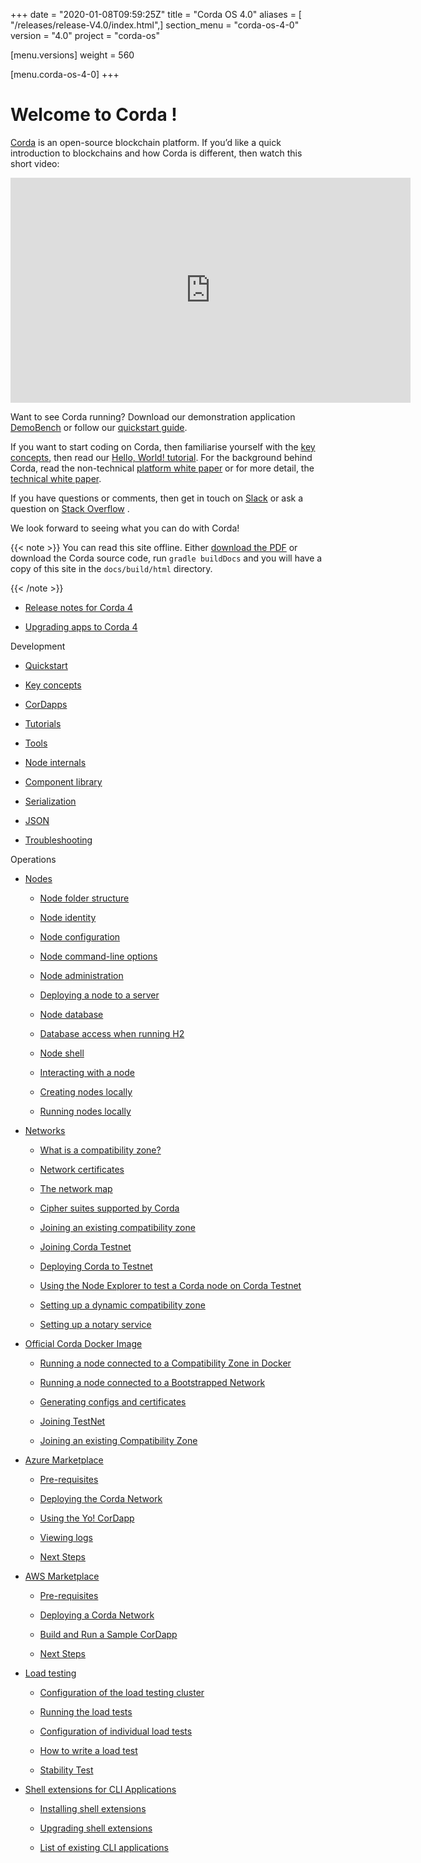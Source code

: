 +++
date = "2020-01-08T09:59:25Z"
title = "Corda OS 4.0"
aliases = [ "/releases/release-V4.0/index.html",]
section_menu = "corda-os-4-0"
version = "4.0"
project = "corda-os"

[menu.versions]
weight = 560

[menu.corda-os-4-0]
+++


# Welcome to Corda !

[Corda](https://www.corda.net/) is an open-source blockchain platform. If you’d like a quick introduction to blockchains and how Corda is different, then watch this short video:

<embed>
<iframe src="https://player.vimeo.com/video/205410473" width="640" height="360" frameborder="0" webkitallowfullscreen="true" mozallowfullscreen="true" allowfullscreen="true"></iframe>


</embed>

Want to see Corda running? Download our demonstration application [DemoBench](https://www.corda.net/downloads/) or
            follow our [quickstart guide](quickstart-index.md).

If you want to start coding on Corda, then familiarise yourself with the [key concepts](key-concepts.md), then read
            our [Hello, World! tutorial](hello-world-introduction.md). For the background behind Corda, read the non-technical
            [platform white paper](_static/corda-platform-whitepaper.pdf) or for more detail, the [technical white paper](_static/corda-technical-whitepaper.pdf).

If you have questions or comments, then get in touch on [Slack](https://slack.corda.net/) or ask a question on
            [Stack Overflow](https://stackoverflow.com/questions/tagged/corda) .

We look forward to seeing what you can do with Corda!


{{< note >}}
You can read this site offline. Either [download the PDF](_static/corda-developer-site.pdf) or download the Corda source code, run `gradle buildDocs` and you will have
                a copy of this site in the `docs/build/html` directory.

{{< /note >}}

* [Release notes for Corda 4](release-notes.md)

* [Upgrading apps to Corda 4](app-upgrade-notes.md)



Development
* [Quickstart](quickstart-index.md)

* [Key concepts](key-concepts.md)

* [CorDapps](building-a-cordapp-index.md)

* [Tutorials](tutorials-index.md)

* [Tools](tools-index.md)

* [Node internals](node-internals-index.md)

* [Component library](component-library-index.md)

* [Serialization](serialization-index.md)

* [JSON](json.md)

* [Troubleshooting](troubleshooting.md)



Operations
* [Nodes](corda-nodes-index.md)
    * [Node folder structure](node-structure.md)

    * [Node identity](node-naming.md)

    * [Node configuration](corda-configuration-file.md)

    * [Node command-line options](node-commandline.md)

    * [Node administration](node-administration.md)

    * [Deploying a node to a server](deploying-a-node.md)

    * [Node database](node-database.md)

    * [Database access when running H2](node-database-access-h2.md)

    * [Node shell](shell.md)

    * [Interacting with a node](clientrpc.md)

    * [Creating nodes locally](generating-a-node.md)

    * [Running nodes locally](running-a-node.md)


* [Networks](corda-networks-index.md)
    * [What is a compatibility zone?](compatibility-zones.md)

    * [Network certificates](permissioning.md)

    * [The network map](network-map.md)

    * [Cipher suites supported by Corda](cipher-suites.md)

    * [Joining an existing compatibility zone](joining-a-compatibility-zone.md)

    * [Joining Corda Testnet](corda-testnet-intro.md)

    * [Deploying Corda to Testnet](deploy-to-testnet-index.md)

    * [Using the Node Explorer to test a Corda node on Corda Testnet](testnet-explorer-corda.md)

    * [Setting up a dynamic compatibility zone](setting-up-a-dynamic-compatibility-zone.md)

    * [Setting up a notary service](running-a-notary.md)


* [Official Corda Docker Image](docker-image.md)
    * [Running a node connected to a Compatibility Zone in Docker](docker-image.md#running-a-node-connected-to-a-compatibility-zone-in-docker)

    * [Running a node connected to a Bootstrapped Network](docker-image.md#running-a-node-connected-to-a-bootstrapped-network)

    * [Generating configs and certificates](docker-image.md#generating-configs-and-certificates)

    * [Joining TestNet](docker-image.md#joining-testnet)

    * [Joining an existing Compatibility Zone](docker-image.md#joining-an-existing-compatibility-zone)


* [Azure Marketplace](azure-vm.md)
    * [Pre-requisites](azure-vm.md#pre-requisites)

    * [Deploying the Corda Network](azure-vm.md#deploying-the-corda-network)

    * [Using the Yo! CorDapp](azure-vm.md#using-the-yo-cordapp)

    * [Viewing logs](azure-vm.md#viewing-logs)

    * [Next Steps](azure-vm.md#next-steps)


* [AWS Marketplace](aws-vm.md)
    * [Pre-requisites](aws-vm.md#pre-requisites)

    * [Deploying a Corda Network](aws-vm.md#deploying-a-corda-network)

    * [Build and Run a Sample CorDapp](aws-vm.md#build-and-run-a-sample-cordapp)

    * [Next Steps](aws-vm.md#next-steps)


* [Load testing](loadtesting.md)
    * [Configuration of the load testing cluster](loadtesting.md#configuration-of-the-load-testing-cluster)

    * [Running the load tests](loadtesting.md#running-the-load-tests)

    * [Configuration of individual load tests](loadtesting.md#configuration-of-individual-load-tests)

    * [How to write a load test](loadtesting.md#how-to-write-a-load-test)

    * [Stability Test](loadtesting.md#stability-test)


* [Shell extensions for CLI Applications](cli-application-shell-extensions.md)
    * [Installing shell extensions](cli-application-shell-extensions.md#installing-shell-extensions)

    * [Upgrading shell extensions](cli-application-shell-extensions.md#upgrading-shell-extensions)

    * [List of existing CLI applications](cli-application-shell-extensions.md#list-of-existing-cli-applications)




